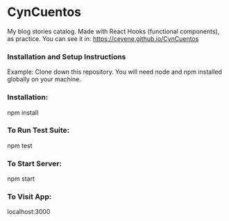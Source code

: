 # CynCuentos
My blog stories catalog. Made with React Hooks (functional components), as practice. You can see it in: https://ceyene.github.io/CynCuentos

### Installation and Setup Instructions
Example:
Clone down this repository. You will need node and npm installed globally on your machine.

### Installation:

npm install

### To Run Test Suite:

npm test

### To Start Server:

npm start

### To Visit App:

localhost:3000
